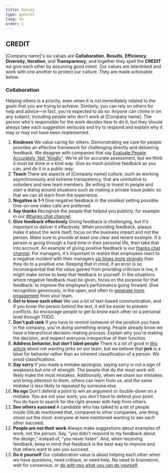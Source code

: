 ```yaml
---
title: Values
type: general
lang: en
order: 1
---
```


## CREDIT

[Company name]'s six values are **Collaboration**, **Results**, **Efficiency**, **Diversity**, **Iteration**, and **Transparency**, and together they spell the **CREDIT** we give each other by assuming good intent.
Our values are interlinked and work with one another to protect our culture. They are made actionable below.

### Collaboration

Helping others is a priority, even when it is not immediately related to the goals that you are trying to achieve. Similarly, you can rely on others for help and advice—in fact, you're expected to do so.
Anyone can chime in on any subject, including people who don't work at [Company name]. The person who's responsible for the work decides how to do it, but they should always take each suggestion seriously and try to respond and explain why it may or may not have been implemented.

1. **Kindness** We value caring for others. Demonstrating we care for people provides an effective framework for challenging directly and delivering feedback. We disagree with companies that say [Evaluate People Accurately, Not "Kindly"](https://inside.bwater.com/publications/principles_excerpt). We're all for accurate assessment, but we think it must be done in a kind way. Give as much positive feedback as you can, and do it in a public way.
2. **Teach** There are aspects of [Company name] culture, such as working asynchronously and extreme transparency, that are unintuitive to outsiders and new team members. Be willing to invest in people and start a dialog around situations such as making a private issue public so that we can all learn from the experience.
3. **Negative is 1-1** Give negative feedback in the smallest setting possible. One-on-one video calls are preferred.
4. **Say thanks** Recognize the people that helped you publicly, for example in our [#thanks chat channel](communication.md#Say-Thanks).
5. **Give feedback effectively** Giving feedback is challenging, but it's important to deliver it effectively.
When providing feedback, always make it about the work itself, focus on the business impact and not the person. Make sure to provide at least one clear and recent example. If a person is going through a hard time in their personal life, then take that into account. An example of giving positive feedback is our [thanks chat channel]((communication.md#Say-Thanks)). For managers, it's important to realize that employees react to a negative incident with their managers [six times more strongly](https://hbr.org/2013/03/the-delicate-art-of-giving-fee) than they do to a positive one. Keeping that in mind, if an error is so inconsequential that the value gained from providing criticism is low, it might make sense to keep that feedback to yourself. In the situations where negative feedback must be given, focus on the purpose for that feedback: to improve the employee’s performance going forward.
Give recognition generously, in the open, and often to [generate more engagement](http://www-01.ibm.com/common/ssi/cgi-bin/ssialias?infotype=SA&subtype=WH&htmlfid=LOW14298USEN) from your team.
6. **Get to know each other** We use a lot of text-based communication, and if you know the person behind the text, it will be easier to prevent conflicts. So encourage people to get to know each other on a personal level through TODO.
7. **Don't pull rank** If you have to remind someone of the position you have in the company, you're doing something wrong. People already know we have a hierarchical decision-making process. Explain
why you're making the decision, and respect everyone irrespective of their function.
8. **Address behavior, but don't label people**  There is a lot of good in [this article](http://bobsutton.typepad.com/my_weblog/2006/10/the_no_asshole_.html) about not wanting jerks on our team, but we believe that **jerk** is a label for behavior rather than an inherent classification of a person.  We avoid classifications.
9. **Say sorry** If you made a mistake apologize, saying sorry is not a sign of weakness but one of strength. The people that do the most work will likely make the most mistakes. Additionally,
when we share our mistakes and bring attention to them, others can learn from us, and the same mistake is less likely to repeated by someone else.
10. **No ego** Don't defend a point to win an argument or double-down on a mistake. You are not your work; you don't have to defend your point. You do have to search for the right answer with help
from others.
11. **See others succeed** A candidate who has talked to a lot of people inside GitLab mentioned that, compared to other companies, one thing stood out the most: everyone at here mentioned wanting
to see each other succeed.
12. **People are not their work** Always make suggestions about examples of work, not the person. Say, "you didn't respond to my feedback about the design," instead of, "you never listen". And, when receiving feedback, keep in mind that feedback is the best way to improve and that others want to see you succeed.
13. **Do it yourself** Our collaboration value is about helping each other when we have questions, need critique, or need help. No need to brainstorm, wait for consensus, or [do with two what you can do yourself](https://www.inc.com/geoffrey-james/collaboration-is-the-enemy-of-innovation.html).

